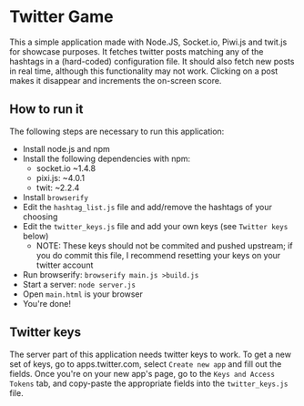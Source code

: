 # Twitter Game

This a simple application made with Node.JS, Socket.io, Piwi.js and twit.js for showcase purposes. It fetches twitter posts matching any of the hashtags in a (hard-coded) configuration file. It should also fetch new posts in real time, although this functionality may not work. Clicking on a post makes it disappear and increments the on-screen score.

## How to run it

The following steps are necessary to run this application:

* Install node.js and npm
* Install the following dependencies with npm:
    * socket.io ~1.4.8
    * pixi.js: ~4.0.1
    * twit: ~2.2.4
* Install `browserify`
* Edit the `hashtag_list.js` file and add/remove the hashtags of your choosing
* Edit the `twitter_keys.js` file and add your own keys (see `Twitter keys` below)
    * NOTE: These keys should not be commited and pushed upstream; if you do commit this file, I recommend resetting your keys on your twitter account
* Run browserify: `browserify main.js >build.js`
* Start a server: `node server.js`
* Open `main.html` is your browser
* You're done!

## Twitter keys

The server part of this application needs twitter keys to work. To get a new set of keys, go to apps.twitter.com, select `Create new app` and fill out the fields. Once you're on your new app's page, go to the `Keys and Access Tokens` tab, and copy-paste the appropriate fields into the `twitter_keys.js` file.
